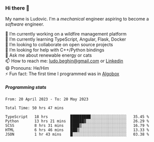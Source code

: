 ### Hi there 👋

My name is Ludovic. I'm a *mechanical* engineer aspiring to become a *software* engineer.

 🔭 I’m currently working on a wildfire management platform<br/>
 🌱 I’m currently learning TypeScript, Angular, Flask, Docker<br/>
 👯 I’m looking to collaborate on open source projects<br/>
 🤔 I’m looking for help with C++/Python bindings<br/>
 💬 Ask me about renewable energy or cats<br/>
 📫 How to reach me: ludo.beghin@gmail.com or [Linkedin](https://www.linkedin.com/in/ludovic-beghin/)<br/>
 😄 Pronouns: He/Him<br/>
 ⚡ Fun fact: The first time I programmed was in [Algobox](https://fr.wikipedia.org/wiki/Algobox)<br/>

##### Programming stats
<!--START_SECTION:waka-->

```text
From: 20 April 2023 - To: 20 May 2023

Total Time: 50 hrs 47 mins

TypeScript   18 hrs          █████████░░░░░░░░░░░░░░░░   35.45 %
Python       13 hrs 21 mins  ██████▓░░░░░░░░░░░░░░░░░░   26.29 %
SCSS         8 hrs 31 mins   ████▒░░░░░░░░░░░░░░░░░░░░   16.79 %
HTML         6 hrs 46 mins   ███▒░░░░░░░░░░░░░░░░░░░░░   13.33 %
JSON         1 hr 43 mins    █░░░░░░░░░░░░░░░░░░░░░░░░   03.38 %
```

<!--END_SECTION:waka-->
